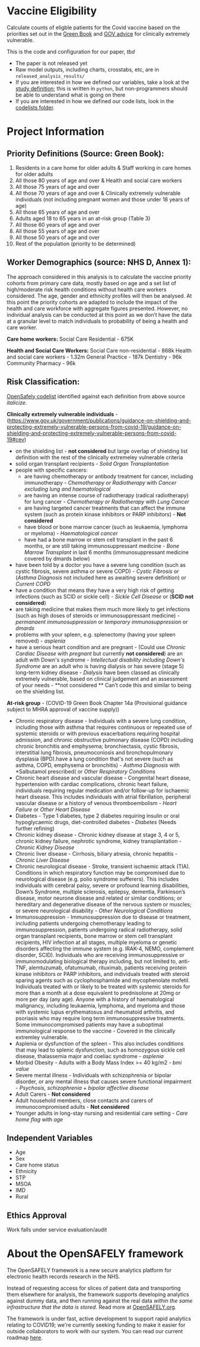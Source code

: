 # Vaccine Eligibility

Calculate counts of eligble patients for the Covid vaccine based on the priorities set out in the [Green Book](https://assets.publishing.service.gov.uk/government/uploads/system/uploads/attachment_data/file/941450/Greenbook_chapter_14a_v2.pdf) and [GOV advice](https://www.gov.uk/government/publications/guidance-on-shielding-and-protecting-extremely-vulnerable-persons-from-covid-19/guidance-on-shielding-and-protecting-extremely-vulnerable-persons-from-covid-19#cev) for clinically extremely vulnerable.

This is the code and configuration for our paper, _tbd_

* The paper is not released yet
* Raw model outputs, including charts, crosstabs, etc, are in `released_analysis_results/`
* If you are interested in how we defined our variables, take a look at the [study definition](analysis/study_definition.py); this is written in `python`, but non-programmers should be able to understand what is going on there
* If you are interested in how we defined our code lists, look in the [codelists folder](./codelists/).

# Project Information

## Priority Definitions (Source: Green Book):

1. Residents in a care home for older adults & Staff working in care homes for older adults
2. All those 80 years of age and over & Health and social care workers
3. All those 75 years of age and over
4. All those 70 years of age and over & Clinically extremely vulnerable individuals (not including pregnant women and those under 18 years of age)
5. All those 65 years of age and over
6. Adults aged 18 to 65 years in an at-risk group (Table 3)
7. All those 60 years of age and over
8. All those 55 years of age and over
9. All those 50 years of age and over 
10. Rest of the population (priority to be determined)

## Worker Demographics (source: NHS D, Annex 1):

The approach considered in this analysis is to calculate the vaccine priority cohorts from primary care data, mostly based on age and a set list of high/moderate risk health conditions without health care workers considered.  The age, gender and ethnicity profiles will then be analysed.  At this point the priority cohorts are adapted to include the impact of the health and care workforce with aggregate figures presented.  However, no individual analysis can be conducted at this point as we don’t have the data at a granular level to match individuals to probability of being a health and care worker.  

**Care home workers:**
Social Care Residential - 675K

**Health and Social Care Workers:**
Social Care non-residential - 868k 
Health and social care workers - 1.32m
General Practice - 187k 
Dentistry - 96k
Community Pharmacy - 96k

## Risk Classification: 

[OpenSafely codelist](https://codelists.opensafely.org/) identified against each definition from above source *italicize*.

**Clinically extremely vulnerable individuals** - (https://www.gov.uk/government/publications/guidance-on-shielding-and-protecting-extremely-vulnerable-persons-from-covid-19/guidance-on-shielding-and-protecting-extremely-vulnerable-persons-from-covid-19#cev)
- on the shielding list - **not considered** but large overlap of shielding list definition with the rest of the clinically extremeley vulnerable criteria
- solid organ transplant recipients - *Solid Organ Transplantation*
- people with specific cancers:
  - are having chemotherapy or antibody treatment for cancer, including immunotherapy - *Chemotherapy or Radiotherapy* with *Cancer excluding lung and haematological*
  - are having an intense course of radiotherapy (radical radiotherapy) for lung cancer - *Chemotherapy or Radiotherapy* with *Lung Cancer*
  - are having targeted cancer treatments that can affect the immune system (such as protein kinase inhibitors or PARP inhibitors) - **Not considered**
  - have blood or bone marrow cancer (such as leukaemia, lymphoma or myeloma) - *Haematological cancer*
  - have had a bone marrow or stem cell transplant in the past 6 months, or are still taking immunosuppressant medicine - *Bone Marrow Transplant* in last 6 months (immunosuppressant medicine covered by dmards below)
- have been told by a doctor you have a severe lung condition (such as cystic fibrosis, severe asthma or severe COPD) - *Cystic Fibrosis* or (*Asthma Diagnosis* not included here as awaiting severe definition) or *Current COPD*
- have a condition that means they have a very high risk of getting infections (such as SCID or sickle cell) - *Sickle Cell Disease* or (**SCID not considered**)
- are taking medicine that makes them much more likely to get infections (such as high doses of steroids or immunosuppressant medicine) - *permanaent immunosuppression* or *temporary immunosuppression* or *dmards*
- problems with your spleen, e.g. splenectomy (having your spleen removed) - *asplenia*
- have a serious heart condition and are pregnant - (Could use *Chronic Cardiac Disease* with *pregnant* but currently **not considered**)
are an adult with Down's syndrome - *Intellectual disability including Down's Syndrome*
are an adult who is having dialysis or has severe (stage 5) long-term kidney disease - *Dialysis*
have been classed as clinically extremely vulnerable, based on clinical judgement and an assessment of your needs - **not considered ** Can’t code this and similar to being on the shielding list.

**At-risk group** - (COVID-19 Green Book Chapter 14a (Provisional guidance subject to MHRA approval of vaccine supply))
- Chronic respiratory disease - Individuals with a severe lung condition, including those with asthma that requires continuous or repeated use of systemic steroids or with previous exacerbations requiring hospital admission, and chronic obstructive pulmonary disease (COPD) including chronic bronchitis and emphysema; bronchiectasis, cystic fibrosis, interstitial lung fibrosis, pneumoconiosis and bronchopulmonary dysplasia (BPD).have a lung condition that's not severe (such as asthma, COPD, emphysema or bronchitis) - *Asthma Diagnosis* with *Salbutamol prescribed( or *Other Respiratory Conditions*
- Chronic heart disease and vascular disease - Congenital heart disease, hypertension with cardiac complications, chronic heart failure, individuals requiring regular medication and/or follow-up for ischaemic heart disease. This includes individuals with atrial fibrillation, peripheral vascular disease or a history of venous thromboembolism - *Heart Failure* or *Other Heart Disease*
- Diabetes - Type 1 diabetes, type 2 diabetes requiring insulin or oral hypoglycaemic drugs, diet-controlled diabetes - *Diabetes* (Needs further refining)
- Chronic kidney disease - Chronic kidney disease at stage 3, 4 or 5, chronic kidney failure, nephrotic syndrome, kidney transplantation - *Chronic Kidney Disease*
- Chronic liver disease - Cirrhosis, biliary atresia, chronic hepatitis - *Chronic Liver Disease*
- Chronic neurological disease - Stroke, transient ischaemic attack (TIA). Conditions in which respiratory function may be compromised due to neurological disease (e.g. polio syndrome sufferers). This includes individuals with cerebral palsy, severe or profound learning disabilities, Down’s Syndrome, multiple sclerosis, epilepsy, dementia, Parkinson’s disease, motor neurone disease and related or similar conditions; or hereditary and degenerative disease of the nervous system or muscles; or severe neurological disability - *Other Neurological Conditions*
- Immunosuppression - Immunosuppression due to disease or treatment, including patients undergoing chemotherapy leading to immunosuppression, patients undergoing radical radiotherapy, solid organ transplant recipients, bone marrow or stem cell transplant recipients, HIV infection at all stages, multiple myeloma or genetic disorders affecting the immune system (e.g. IRAK-4, NEMO, complement disorder, SCID). Individuals who are receiving immunosuppressive or immunomodulating biological therapy including, but not limited to, anti-TNF, alemtuzumab, ofatumumab, rituximab, patients receiving protein kinase inhibitors or PARP inhibitors, and individuals treated with steroid sparing agents such as cyclophosphamide and mycophenolate mofetil. Individuals treated with or likely to be treated with systemic steroids for more than a month at a dose equivalent to prednisolone at 20mg or more per day (any age). Anyone with a history of haematological malignancy, including leukaemia, lymphoma, and myeloma and those with systemic lupus erythematosus and rheumatoid arthritis, and psoriasis who may require long term immunosuppressive treatments. Some immunocompromised patients may have a suboptimal immunological response to the vaccine - Covered in the clinically extremley vulnerable. 
- Asplenia or dysfunction of the spleen - This also includes conditions that may lead to splenic dysfunction, such as homozygous sickle cell disease, thalassemia major and coeliac syndrome - *asplenia*
- Morbid Obesity - Adults with a Body Mass Index >= 40 kg/m2 - *bmi value*
- Severe mental illness - Individuals with schizophrenia or bipolar disorder, or any mental illness that causes severe functional impairment - *Psychosis, schizophrenia + bipolar affective disease*
- Adult Carers - **Not considered**
- Adult household members, close contacts and carers of immunocompromised adults - **Not considered**
- Younger adults in long-stay nursing and residential care setting - *Care home flag* with *age*

## Independent Variables
- Age
- Sex
- Care home status
- Ethnicity
- STP
- MSOA
- IMD
- Rural

## Ethics Approval
Work falls under service evaluation/audit


# About the OpenSAFELY framework

The OpenSAFELY framework is a new secure analytics platform for
electronic health records research in the NHS.

Instead of requesting access for slices of patient data and
transporting them elsewhere for analysis, the framework supports
developing analytics against dummy data, and then running against the
real data *within the same infrastructure that the data is stored*.
Read more at [OpenSAFELY.org](https://opensafely.org).

The framework is under fast, active development to support rapid
analytics relating to COVID19; we're currently seeking funding to make
it easier for outside collaborators to work with our system.  You can
read our current roadmap [here](ROADMAP.md).
